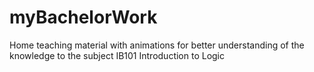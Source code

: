 # myBachelorWork
Home teaching material with animations for better understanding of the knowledge to the subject IB101 Introduction to Logic
